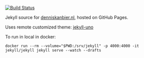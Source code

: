 [![Build Status](https://travis-ci.org/dkanbier/dkanbier.github.io.svg?branch=master)](https://travis-ci.org/dkanbier/dkanbier.github.io)

Jekyll source for [denniskanbier.nl](https://denniskanbier.nl), hosted on GitHub Pages.

Uses remote customized theme: [jekyll-uno](https://github.com/dkanbier/jekyll-uno)

To run in local in docker:

```
docker run --rm --volume="$PWD:/srv/jekyll" -p 4000:4000 -it jekyll/jekyll jekyll serve --watch --drafts
```
